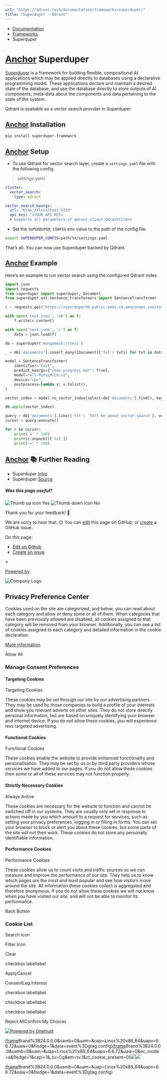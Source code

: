 ```yaml
---
url: "https://qdrant.tech/documentation/frameworks/superduper/"
title: "Superduper - Qdrant"
---
```


- [Documentation](https://qdrant.tech/documentation/)
- [Frameworks](https://qdrant.tech/documentation/frameworks/)
- Superduper

# [Anchor](https://qdrant.tech/documentation/frameworks/superduper/\#superduper) Superduper

[Superduper](https://superduper.io/) is a framework for building flexible, compositional AI applications which may be applied directly to databases using a declarative programming model. These applications declare and maintain a desired state of the database, and use the database directly to store outputs of AI components, meta-data about the components and data pertaining to the state of the system.

Qdrant is available as a vector search provider in Superduper.

## [Anchor](https://qdrant.tech/documentation/frameworks/superduper/\#installation) Installation

```bash
pip install superduper-framework

```

## [Anchor](https://qdrant.tech/documentation/frameworks/superduper/\#setup) Setup

- To use Qdrant for vector search layer, create a `settings.yaml` file with the following config.

> settings.yaml

```yaml
cluster:
  vector_search:
    type: qdrant

vector_search_kwargs:
  url: "http://localhost:6333"
  api_key: "<YOUR_API_KEY>
  # Supports all parameters of qdrant_client.QdrantClient

```

- Set the `SUPERDUPER_CONFIG` env value to the path of the config file.

```bash
export SUPERDUPER_CONFIG=path/to/settings.yaml

```

That’s all. You can now use Superduper backed by Qdrant.

## [Anchor](https://qdrant.tech/documentation/frameworks/superduper/\#example) Example

Here’s an example to run vector search using the configured Qdrant index.

```python
import json
import requests
from superduper import superduper, Document
from superduper.ext.sentence_transformers import SentenceTransformer

r = requests.get('https://superduperdb-public-demo.s3.amazonaws.com/text.json')

with open('text.json', 'wb') as f:
    f.write(r.content)

with open('text.json', 'r') as f:
    data = json.load(f)

db = superduper('mongomock://test')

_ = db['documents'].insert_many([Document({'txt': txt}) for txt in data]).execute()

model = SentenceTransformer(
    identifier="test",
    predict_kwargs={"show_progress_bar": True},
    model="all-MiniLM-L6-v2",
    device="cpu",
    postprocess=lambda x: x.tolist(),
)

vector_index = model.to_vector_index(select=db['documents'].find(), key='txt')

db.apply(vector_index)

query = db['documents'].like({'txt': 'Tell me about vector-search'}, vector_index=vector_index.identifier, n=3).find()
cursor = query.execute()

for r in cursor:
    print('=' * 100)
    print(r.unpack()['txt'])
    print('=' * 100)

```

## [Anchor](https://qdrant.tech/documentation/frameworks/superduper/\#-further-reading) 📚 Further Reading

- Superduper [Intro](https://docs.superduper.io/docs/intro)
- Superduper [Source](https://github.com/superduper-io/superduper)

##### Was this page useful?

![Thumb up icon](https://qdrant.tech/icons/outline/thumb-up.svg)
Yes
![Thumb down icon](https://qdrant.tech/icons/outline/thumb-down.svg)
No

Thank you for your feedback! 🙏

We are sorry to hear that. 😔 You can [edit](https://qdrant.tech/github.com/qdrant/landing_page/tree/master/qdrant-landing/content/documentation/frameworks/superduper.md) this page on GitHub, or [create](https://github.com/qdrant/landing_page/issues/new/choose) a GitHub issue.

On this page:

- [Edit on Github](https://github.com/qdrant/landing_page/tree/master/qdrant-landing/content/documentation/frameworks/superduper.md)
- [Create an issue](https://github.com/qdrant/landing_page/issues/new/choose)

×

[Powered by](https://qdrant.tech/)

![Company Logo](https://cdn.cookielaw.org/logos/static/ot_company_logo.png)

## Privacy Preference Center

Cookies used on the site are categorized, and below, you can read about each category and allow or deny some or all of them. When categories that have been previously allowed are disabled, all cookies assigned to that category will be removed from your browser.
Additionally, you can see a list of cookies assigned to each category and detailed information in the cookie declaration.


[More information](https://qdrant.tech/legal/privacy-policy/#cookies-and-web-beacons)

Allow All

### Manage Consent Preferences

#### Targeting Cookies

Targeting Cookies

These cookies may be set through our site by our advertising partners. They may be used by those companies to build a profile of your interests and show you relevant adverts on other sites. They do not store directly personal information, but are based on uniquely identifying your browser and internet device. If you do not allow these cookies, you will experience less targeted advertising.

#### Functional Cookies

Functional Cookies

These cookies enable the website to provide enhanced functionality and personalisation. They may be set by us or by third party providers whose services we have added to our pages. If you do not allow these cookies then some or all of these services may not function properly.

#### Strictly Necessary Cookies

Always Active

These cookies are necessary for the website to function and cannot be switched off in our systems. They are usually only set in response to actions made by you which amount to a request for services, such as setting your privacy preferences, logging in or filling in forms. You can set your browser to block or alert you about these cookies, but some parts of the site will not then work. These cookies do not store any personally identifiable information.

#### Performance Cookies

Performance Cookies

These cookies allow us to count visits and traffic sources so we can measure and improve the performance of our site. They help us to know which pages are the most and least popular and see how visitors move around the site. All information these cookies collect is aggregated and therefore anonymous. If you do not allow these cookies we will not know when you have visited our site, and will not be able to monitor its performance.

Back Button

### Cookie List

Search Icon

Filter Icon

Clear

checkbox labellabel

ApplyCancel

ConsentLeg.Interest

checkbox labellabel

checkbox labellabel

checkbox labellabel

Reject AllConfirm My Choices

[![Powered by Onetrust](https://cdn.cookielaw.org/logos/static/powered_by_logo.svg)](https://www.onetrust.com/products/cookie-consent/)

[iframe](https://td.doubleclick.net/td/rul/10862264272?random=1748574488801&cv=11&fst=1748574488801&fmt=3&bg=ffffff&guid=ON&async=1&gtm=45be55s2v9117590405z8898302740za200zb898302740&gcd=13l3l3l3l1l1&dma=0&tag_exp=101509157~103116026~103130498~103130500~103200004~103233427~103252644~103252646~103351869~103351871~104481633~104481635~104559073~104559075~104612245~104612247&ptag_exp=101509157~103116026~103130498~103130500~103200004~103233427~103252644~103252646~103351866~103351868~104481633~104481635~104559073~104559075&u_w=1280&u_h=1024&url=https%3A%2F%2Fqdrant.tech%2Fdocumentation%2Fframeworks%2Fsuperduper%2F&_ng=1&hn=www.googleadservices.com&frm=0&tiba=Superduper%20-%20Qdrant&npa=0&pscdl=noapi&auid=1399865673.1748574489&uaa=x86&uab=64&uafvl=Google%2520Chrome%3B137.0.7151.55%7CChromium%3B137.0.7151.55%7CNot%252FA)Brand%3B24.0.0.0&uamb=0&uam=&uap=Linux%20x86_64&uapv=6.6.72&uaw=0&fledge=1&data=event%3Dgtag.config)[iframe](https://td.doubleclick.net/td/rul/10862264272?random=1748574488780&cv=11&fst=1748574488780&fmt=3&bg=ffffff&guid=ON&async=1&gcl_ctr=1&gtm=45be55s2v9117590405z8898302740za200zb898302740&gcd=13l3l3l3l1l1&dma=0&tag_exp=101509157~103116026~103130498~103130500~103200004~103233427~103252644~103252646~103351869~103351871~104481633~104481635~104559073~104559075~104612245~104612247&ptag_exp=101509157~103116026~103130498~103130500~103200004~103233427~103252644~103252646~103351866~103351868~104481633~104481635~104559073~104559075&u_w=1280&u_h=1024&url=https%3A%2F%2Fqdrant.tech%2Fdocumentation%2Fframeworks%2Fsuperduper%2F&_ng=1&label=_FJrCMev-7EDEND_w7so&hn=www.googleadservices.com&frm=0&tiba=Superduper%20-%20Qdrant&value=0&bttype=purchase&npa=0&pscdl=noapi&auid=1399865673.1748574489&uaa=x86&uab=64&uafvl=Google%2520Chrome%3B137.0.7151.55%7CChromium%3B137.0.7151.55%7CNot%252FA)Brand%3B24.0.0.0&uamb=0&uam=&uap=Linux%20x86_64&uapv=6.6.72&uaw=0&ec_mode=a&fledge=1&capi=1&_tu=Cg&em=tv.1&ct_cookie_present=0)![](https://t.co/1/i/adsct?bci=4&dv=America%2FAdak%26en-US%2Cen%26Google%20Inc.%26Linux%20x86_64%26255%261280%261024%264%2624%261280%261024%260%26na&eci=3&event=%7B%7D&event_id=38b29501-2979-4d14-97f0-2e75d7790a49&integration=advertiser&p_id=Twitter&p_user_id=0&pl_id=90ecf193-10fe-43bc-be65-802faa914cad&tw_document_href=https%3A%2F%2Fqdrant.tech%2Fdocumentation%2Fframeworks%2Fsuperduper%2F&tw_iframe_status=0&txn_id=o81g6&type=javascript&version=2.3.33)![](https://analytics.twitter.com/1/i/adsct?bci=4&dv=America%2FAdak%26en-US%2Cen%26Google%20Inc.%26Linux%20x86_64%26255%261280%261024%264%2624%261280%261024%260%26na&eci=3&event=%7B%7D&event_id=38b29501-2979-4d14-97f0-2e75d7790a49&integration=advertiser&p_id=Twitter&p_user_id=0&pl_id=90ecf193-10fe-43bc-be65-802faa914cad&tw_document_href=https%3A%2F%2Fqdrant.tech%2Fdocumentation%2Fframeworks%2Fsuperduper%2F&tw_iframe_status=0&txn_id=o81g6&type=javascript&version=2.3.33)

[iframe](https://td.doubleclick.net/td/rul/10862264272?random=1748574489982&cv=11&fst=1748574489982&fmt=3&bg=ffffff&guid=ON&async=1&gtm=45be55s2v9117590405za200zb898302740&gcd=13l3l3l3l1l1&dma=0&tag_exp=101509157~103116026~103130498~103130500~103200004~103233427~103252644~103252646~103351869~103351871~104481633~104481635~104559073~104559075~104612245~104612247&ptag_exp=101509157~103116026~103130498~103130500~103200004~103233427~103252644~103252646~103351866~103351868~104481633~104481635~104559073~104559075&u_w=1280&u_h=1024&url=https%3A%2F%2Fqdrant.tech%2Fdocumentation%2Fframeworks%2Fsuperduper%2F&_ng=1&hn=www.googleadservices.com&frm=0&tiba=Superduper%20-%20Qdrant&did=dZTQ1Zm&gdid=dZTQ1Zm&npa=0&pscdl=noapi&auid=1399865673.1748574489&uaa=x86&uab=64&uafvl=Google%2520Chrome%3B137.0.7151.55%7CChromium%3B137.0.7151.55%7CNot%252FA)Brand%3B24.0.0.0&uamb=0&uam=&uap=Linux%20x86_64&uapv=6.6.72&uaw=0&fledge=1&data=event%3Dgtag.config)